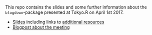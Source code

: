This repo contains the slides and some further information about the  `blogdown`-package presented at Tokyo.R on April 1st 2017.

- [Slides]() including links to [additional resources]()
- [Blogpost about the meeting]()